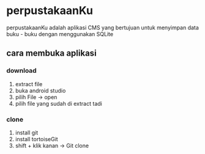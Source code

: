 # perpustakaanKu

perpustakaanKu adalah aplikasi CMS yang bertujuan untuk menyimpan data buku - buku dengan menggunakan SQLite

## cara membuka aplikasi

### download
1. extract file
2. buka android studio
3. pilih File -> open
4. pilih file yang sudah di extract tadi

### clone
1. install git
2. install tortoiseGit
3. shift + klik kanan -> Git clone
